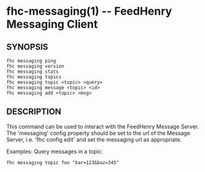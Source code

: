 fhc-messaging(1) -- FeedHenry Messaging Client
==============================================

## SYNOPSIS

    fhc messaging ping
    fhc messaging version
    fhc messaging stats
    fhc messaging topics
    fhc messaging topic <topic> <query>
    fhc messaging message <topic> <id>
    fhc messaging add <topic> <msg>
    
## DESCRIPTION

This command can be used to interact with the FeedHenry Message Server. The 'messaging' config property should be set to the url of the Message Server, i.e. 'fhc config edit' and set the messaging url as appropriate.  

Examples:
    Query messages in a topic:

    fhc messaging topic foo "bar=123&baz=345"

